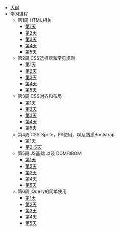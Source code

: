 * [大纲](http://www.jianshu.com/p/9275a2e6b793)
* 学习进程
	* 第1周 HTML相关
		* [第1天](http://www.jianshu.com/p/e33b6408ca43)
		* [第2天](http://www.jianshu.com/p/b91607acdb3e)
		* [第3天](http://www.jianshu.com/p/935313032594)
		* [第4天](http://www.jianshu.com/p/57da990d1a46)
		* [第5天](http://www.jianshu.com/p/b4e98747036d)
	* 第2周 CSS选择器和常见规则
		* [第1天](http://www.jianshu.com/p/45b91662ebf7)
		* [第2天](http://www.jianshu.com/p/4efc0cb47619)
		* [第3天](http://www.jianshu.com/p/a2c7737d7663)
		* [第4天](http://www.jianshu.com/p/33a37a535638)
		* [第5天](http://www.jianshu.com/p/b3b04e90e93c)
	* 第3周 CSS对齐和布局
		* [第1天](http://www.jianshu.com/p/c6ebd11b681a)
		* [第2天](http://www.jianshu.com/p/a7aaeff8b5a6)
		* [第3天](http://www.jianshu.com/p/e99f8e1ce7b4)
		* [第4天](http://www.jianshu.com/p/8693e104717e)
		* [第5天](http://www.jianshu.com/p/6d33933c6962)
	* 第4周 CSS Sprite，PS使用，以及熟悉Bootstrap
		* [第1天](http://www.jianshu.com/p/2e9bf8af5300)
		* [第2-5天](http://www.jianshu.com/p/84ca51811db0)
	* 第5周 JS基础 以及 DOM和BOM
		* [第1天](http://www.jianshu.com/p/8aa835f42c41)
		* [第2天](http://www.jianshu.com/p/01a8e7942884)
		* [第3天](http://www.jianshu.com/p/e0e67985205c)
		* [第4天](http://www.jianshu.com/p/2a8b5165d57c)
		* [第5天](http://www.jianshu.com/p/1defc74922f9)
	* 第6周 jQuery的简单使用
		* [第1天](http://www.jianshu.com/p/3842340d65b2)
		* [第2天](http://www.jianshu.com/p/cd59a3b8a8ba)
		* [第3天](http://www.jianshu.com/p/1488b2613aec)
		* [第4天](http://www.jianshu.com/p/647816fe6c9f)
		* [第5天](http://www.jianshu.com/p/50fe98758c31)
